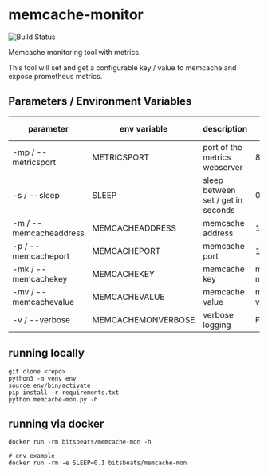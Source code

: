 # memcache-monitor

![Build Status](https://img.shields.io/docker/cloud/build/bitsbeats/memcache-mon)

Memcache monitoring tool with metrics.

This tool will set and get a configurable key / value to memcache and expose prometheus metrics.

## Parameters / Environment Variables

| parameter | env variable | description  | default value |
|---|---|---|---|
| -mp / --metricsport    | METRICSPORT     | port of the metrics webserver         | 8000      |
| -s / --sleep           | SLEEP           | sleep between set / get in seconds    | 0.5       |
| -m / --memcacheaddress | MEMCACHEADDRESS | memcache address                      | 127.0.0.1 |
| -p / --memcacheport    | MEMCACHEPORT    | memcache port                         | 11211 |
| -mk / --memcachekey    | MEMCACHEKEY     | memcache key                          | memcache-mon |
| -mv / --memcachevalue  | MEMCACHEVALUE   | memcache value                        | memcache-val |
| -v / --verbose         | MEMCACHEMONVERBOSE | verbose logging                    | False |

## running locally

```
git clone <repo>
python3 -m venv env
source env/bin/activate
pip install -r requirements.txt
python memcache-mon.py -h
```

## running via docker

```
docker run -rm bitsbeats/memcache-mon -h

# env example
docker run -rm -e SLEEP=0.1 bitsbeats/memcache-mon
```
